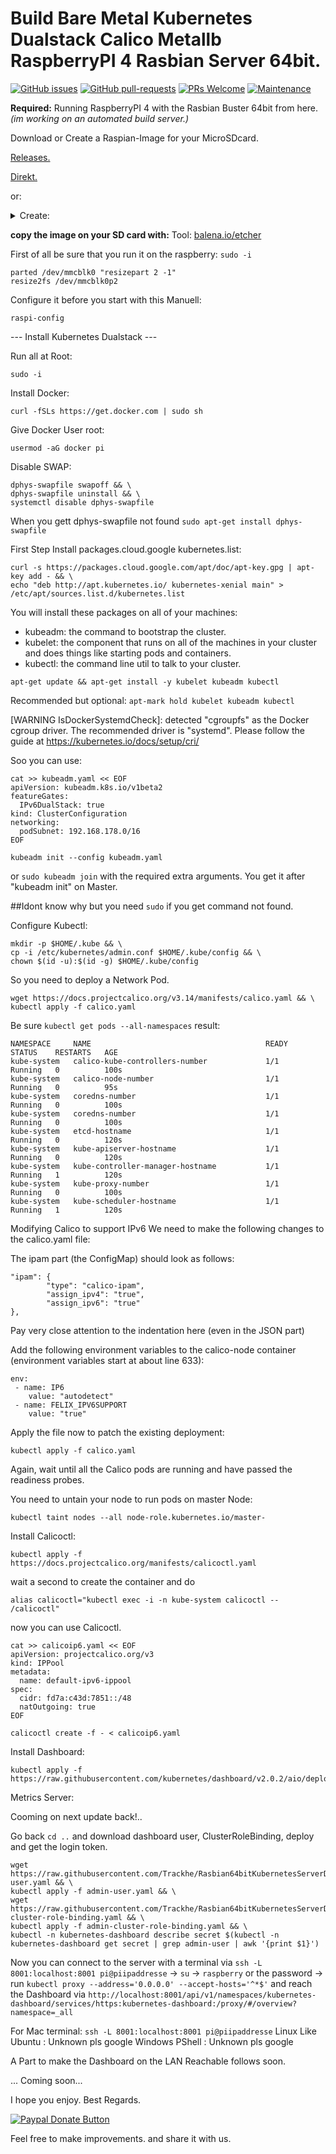# Build Bare Metal Kubernetes Dualstack Calico Metallb RaspberryPI 4 Rasbian Server 64bit.

[![GitHub issues](https://img.shields.io/github/issues/trackhe/Rasbian64bitKubernetesServerDualstack.svg)](https://GitHub.com/trackhe/Rasbian64bitKubernetesServerDualstack/issues/)
[![GitHub pull-requests](https://img.shields.io/github/issues-pr/trackhe/Rasbian64bitKubernetesServerDualstack)](https://GitHub.com/trackhe/Rasbian64bitKubernetesServerDualstack/pull/)
[![PRs Welcome](https://img.shields.io/badge/PRs-welcome-brightgreen.svg?style=flat-square)](http://makeapullrequest.com)
[![Maintenance](https://img.shields.io/badge/Maintained%3F-yes-green.svg)](https://GitHub.com/trackhe/Rasbian64bitKubernetesServerDualstack/graphs/commit-activity)

**Required:**
Running RaspberryPI 4 with the Rasbian Buster 64bit from here.
*(im working on an automated build server.)*

Download or Create a Raspian-Image for your MicroSDcard.

[Releases.](https://github.com/Trackhe/Rasbian64bitKubernetesServerDualstack/releases)

[Direkt.](https://github.com/Trackhe/Rasbian64bitKubernetesServerDualstack/releases/download/0.8/debian-rpi4.img.zip)

or:
<details>
  <summary>Create:</summary>

#Orginal Instrucktions Page: [create tilmun/rasberry-pi-4-debian-buster-64bit](https://www.tilmun.de/1-raspberry-pi-4-debian-buster-64-bit-system-und-kernel-selbst-erstellen.html).
My version is only for Server. and useable for Kubernetes.

#I use the stable Kernel Version 4.19 because on v5.5 some like (cggroup memmory amd reboot/shutdown) are replaced.
#(but the basic system runns with kernel 5.5 i have try that)
#build the Kernel faster with "make -j4 ARCH... -j(prozessor thread count).

Soon official 64bit ...

Required: Debian Buster (10.14). Runn as root:

login as root
`su`

change {username} to your username and restart after this your ssh session. login as normal user and make `sudo -i`
```
apt-get install sudo \
usermod -aG sudo {username}
```
---------
```
apt install -y debootstrap dosfstools qemu qemu-user-static binfmt-support build-essential git bison flex libssl-dev cmake libncurses-dev parted bc binutils-aarch64-linux-gnu gcc-aarch64-linux-gnu g++-8-aarch64-linux-gnu && \
ln -sf /usr/bin/aarch64-linux-gnu-g++-8 /usr/bin/aarch64-linux-gnu-g++ && \

BaseWorkDir=$(pwd)/rpi4 && \
mkdir -p $BaseWorkDir && \
cd $BaseWorkDir && \
dd if=/dev/zero of=debian-rpi4.img iflag=fullblock bs=1M count=3600 && \

Loop_Dev=$(losetup -f -P --show debian-rpi4.img) && \
parted $Loop_Dev "mklabel msdos" && \
parted $Loop_Dev "mkpart p fat32 1 255" && \
parted $Loop_Dev "mkpart p ext4 255 -1" && \

mkfs.vfat $(echo $Loop_Dev)p1 && \
mkfs.ext4 $(echo $Loop_Dev)p2 && \

mount $(echo $Loop_Dev)p2 /mnt && \
mkdir /mnt/boot && \
mount $(echo $Loop_Dev)p1 /mnt/boot && \
mount -i -o remount,exec,dev /mnt && \

qemu-debootstrap --arch=arm64 buster /mnt && \

mount -o bind /sys /mnt/sys && \
mount -o bind /proc /mnt/proc && \
mount -o bind /dev /mnt/dev && \
mount -o bind /dev/pts /mnt/dev/pts && \

cp /etc/resolv.conf /mnt/etc/resolv.conf && \

chroot /mnt /bin/bash -x <<'EOF'
echo "deb http://deb.debian.org/debian/ buster main non-free contrib
deb-src http://deb.debian.org/debian/ buster main non-free contrib
deb http://security.debian.org/debian-security buster/updates main contrib non-free
deb-src http://security.debian.org/debian-security buster/updates main contrib non-free
deb http://deb.debian.org/debian/ buster-updates main contrib non-free
deb-src http://deb.debian.org/debian/ buster-updates main contrib non-free" > /etc/apt/sources.list

apt-get update
apt install -y console-setup debconf locales wget sudo ca-certificates dbus dhcpcd5 net-tools ssh openssh-server nano ntp screen htop multitail bc most dnsutils mc autofs wpasupplicant wireless-tools git lua5.1 alsa-utils psmisc initramfs-tools curl binutils parted dphys-swapfile
apt --fix-broken install

dpkg-reconfigure locales          
dpkg-reconfigure keyboard-configuration
dpkg-reconfigure tzdata

echo root:raspberry | chpasswd

adduser pi --gecos "" --disabled-password
echo pi:raspberry | chpasswd

usermod -aG video,audio,redner,sudo pi

echo 'pi      ALL=(ALL:ALL) ALL' >> /etc/sudoers

echo 'SUBSYSTEM=="vchiq",GROUP="video",MODE="0660"' > /etc/udev/rules.d/10-vchiq-permissions.rules

service dbus restart
echo "raspberrypinew" > /etc/hostname

echo "
/dev/mmcblk0p1 /boot   vfat    noatime,nodiratime                   0  2
/dev/mmcblk0p2 /       ext4    noatime,nodiratime,errors=remount-ro 0  1
tmpfs          /tmp    tmpfs   nosuid                               0  0
" > /etc/fstab

systemctl enable systemd-networkd.service
systemctl enable systemd-resolved.service
systenctl enable ssh

echo "ctrl_interface=DIR=/var/run/wpa_supplicant GROUP=netdev
update_config=1
country=DE"  > /etc/wpa_supplicant/wpa_supplicant.conf

cd /tmp && \
git clone https://git.kernel.org/pub/scm/linux/kernel/git/sforshee/wireless-regdb.git
cd wireless-regdb
mkdir -p /lib/firmware/brcm
cp regulatory.db.p7s regulatory.db /lib/firmware
cd /lib/firmware/brcm
ln -s brcmfmac43455-sdio.bin brcmfmac43455-sdio.raspberrypi,4-model-b.bin
ln -s brcmfmac43455-sdio.clm_blob brcmfmac43455-sdio.raspberrypi,4-model-b.clm_blob
ln -s brcmfmac43455-sdio.txt brcmfmac43455-sdio.raspberrypi,4-model-b.txt

cd /tmp
mkdir toolsrcu && cd toolsrcu
wget https://archive.raspberrypi.org/debian/pool/main/r/raspi-config/raspi-config_20200120_all.deb
wget https://archive.raspberrypi.org/debian/pool/main/r/rpi-update/rpi-update_20140705_all.deb

dpkg -i raspi-config_20200120_all.deb
dpkg -i rpi-update_20140705_all.deb
EOF && \

cd / && \
umount -l /mnt/dev/pts || /bin/true && \
mount -o remount,ro /mnt/dev || /bin/true && \
umount -l /mnt/dev || /bin/true  && \
umount -l /mnt/proc || /bin/true  && \
umount -l  /mnt/sys || /bin/true  && \

cd /mnt/boot && \
URL="https://github.com/raspberrypi/firmware/raw/master/boot/" && \
for FILE in fixup4cd.dat fixup4.dat fixup4db.dat fixup4x.dat start4cd.elf start4db.elf start4.elf start4x.elf;\
do wget $URL/$FILE;\
done && \

mkdir /tmp/firmware && \
git clone https://github.com/RPi-Distro/firmware-nonfree /tmp/firmware && \
cp -va /tmp/firmware/* /mnt/lib/firmware && \

cd $BaseWorkDir && \

git clone --depth=1 --branch rpi-4.19.y https://github.com/raspberrypi/linux && \

cd linux && \
make ARCH=arm64 CROSS_COMPILE=aarch64-linux-gnu- bcm2711_defconfig && \

make ARCH=arm64 CROSS_COMPILE=aarch64-linux-gnu- && \
cp arch/arm64/boot/Image /mnt/boot/kernel8.img && \

make ARCH=arm64 CROSS_COMPILE=aarch64-linux-gnu- INSTALL_MOD_PATH=/mnt modules_install && \

make ARCH=arm64 CROSS_COMPILE=aarch64-linux-gnu- INSTALL_DTBS_PATH=/mnt/boot dtbs_install && \
cp /mnt/boot/broadcom/bcm2711-rpi-4-b.dtb /mnt/boot && \

cd $BaseWorkDir && \
git clone https://github.com/raspberrypi/tools.git tools && \
cd tools/armstubs && \
make -j4 ARCH=arm64 CROSS_COMPILE=aarch64-linux-gnu- armstub8-gic.bin && \
cp armstub8-gic.bin /mnt/boot && \

echo "[HDMI:0]
hdmi_force_hotplug=1
gpu_mem=16
dtoverlay=vc4-fkms-v3d
max_framebuffers=2
armstub=armstub8-gic.bin
enable_gic=1
arm_64bit=1
# Auskommentieren um wifi deaktivieren
#dtoverlay=disable-wifi
" > /mnt/boot/config.txt && \

echo "root=/dev/mmcblk0p2 rootfstype=ext4 elevator=deadline fsck.repair=yes rootwait\
 snd_bcm2835.enable_headphones=1 snd_bcm2835.enable_hdmi=1 snd_bcm2835.enable_compat_alsa=1" > /mnt/boot/cmdline.txt && \

cd $BaseWorkDir && \
apt install pkg-config && \
git clone https://github.com/raspberrypi/userland && \
cd userland && \
sed s/sudo// -i buildme && \
./buildme --aarch64 /mnt && \
mkdir -p /mnt/etc/ld.so.conf.d && \
echo "/opt/vc/lib" > /mnt/etc/ld.so.conf.d/userland.conf && \
mkdir -p /mnt/usr/local/bin && \
cp -va build/bin/* /mnt/usr/local/bin && \

umount -l /mnt/boot || /bin/true  && \
umount -l /mnt || /bin/true  && \
losetup –d /dev/loop0 && \

cd $BaseWorkDir
EOF
```
</details>

**copy the image on your SD card with:**
Tool: [balena.io/etcher](https://www.balena.io/etcher/)

First of all be sure that you run it on the raspberry:
```sudo -i```
```
parted /dev/mmcblk0 "resizepart 2 -1"
resize2fs /dev/mmcblk0p2
```

Configure it before you start with this Manuell:
```
raspi-config
```

--- Install Kubernetes Dualstack ---

Run all at Root:
```
sudo -i
```

Install Docker:
```
curl -fSLs https://get.docker.com | sudo sh
```

Give Docker User root:
```
usermod -aG docker pi
```

Disable SWAP:
```
dphys-swapfile swapoff && \
dphys-swapfile uninstall && \
systemctl disable dphys-swapfile
```
When you gett dphys-swapfile not found `sudo apt-get install dphys-swapfile`

First Step Install packages.cloud.google kubernetes.list:
```
curl -s https://packages.cloud.google.com/apt/doc/apt-key.gpg | apt-key add - && \
echo "deb http://apt.kubernetes.io/ kubernetes-xenial main" > /etc/apt/sources.list.d/kubernetes.list
```

You will install these packages on all of your machines:
* kubeadm: the command to bootstrap the cluster.
* kubelet: the component that runs on all of the machines in your cluster and does things like starting pods and containers.
* kubectl: the command line util to talk to your cluster.

```
apt-get update && apt-get install -y kubelet kubeadm kubectl
```

Recommended but optional: ```apt-mark hold kubelet kubeadm kubectl```

[WARNING IsDockerSystemdCheck]: detected "cgroupfs" as the Docker cgroup driver. The recommended driver is "systemd". Please follow the guide at https://kubernetes.io/docs/setup/cri/

Soo you can use:
```
cat >> kubeadm.yaml << EOF
apiVersion: kubeadm.k8s.io/v1beta2
featureGates:
  IPv6DualStack: true
kind: ClusterConfiguration
networking:
  podSubnet: 192.168.178.0/16
EOF
```

```
kubeadm init --config kubeadm.yaml
```
or  ```sudo kubeadm join``` with the required extra arguments. You get it after "kubeadm init" on Master.

##Idont know why but you need `sudo` if you get command not found.

Configure Kubectl:
```
mkdir -p $HOME/.kube && \
cp -i /etc/kubernetes/admin.conf $HOME/.kube/config && \
chown $(id -u):$(id -g) $HOME/.kube/config
```

So you need to deploy a Network Pod.
```
wget https://docs.projectcalico.org/v3.14/manifests/calico.yaml && \
kubectl apply -f calico.yaml
```

Be sure `kubectl get pods --all-namespaces` result:

```
NAMESPACE     NAME                                       READY   STATUS    RESTARTS   AGE
kube-system   calico-kube-controllers-number             1/1     Running   0          100s
kube-system   calico-node-number                         1/1     Running   0          95s
kube-system   coredns-number                             1/1     Running   0          100s
kube-system   coredns-number                             1/1     Running   0          100s
kube-system   etcd-hostname                              1/1     Running   0          120s
kube-system   kube-apiserver-hostname                    1/1     Running   0          120s
kube-system   kube-controller-manager-hostname           1/1     Running   1          120s
kube-system   kube-proxy-number                          1/1     Running   0          100s
kube-system   kube-scheduler-hostname                    1/1     Running   1          120s
```

Modifying Calico to support IPv6
We need to make the following changes to the calico.yaml file:

The ipam part (the ConfigMap) should look as follows:
```
"ipam": {
        "type": "calico-ipam",
        "assign_ipv4": "true",
        "assign_ipv6": "true"
},
```
Pay very close attention to the indentation here (even in the JSON part)

Add the following environment variables to the calico-node container (environment variables start at about line 633):
```
env:
 - name: IP6
    value: "autodetect"
 - name: FELIX_IPV6SUPPORT
    value: "true"
```
Apply the file now to patch the existing deployment:

```
kubectl apply -f calico.yaml
```
Again, wait until all the Calico pods are running and have passed the readiness probes.

You need to untain your node to run pods on master Node:
```
kubectl taint nodes --all node-role.kubernetes.io/master-
```

Install Calicoctl:

```
kubectl apply -f https://docs.projectcalico.org/manifests/calicoctl.yaml
```

wait a second to create the container and do

```
alias calicoctl="kubectl exec -i -n kube-system calicoctl -- /calicoctl"
```
now you can use Calicoctl.

```
cat >> calicoip6.yaml << EOF
apiVersion: projectcalico.org/v3
kind: IPPool
metadata:
  name: default-ipv6-ippool
spec:
  cidr: fd7a:c43d:7851::/48
  natOutgoing: true
EOF
```

```
calicoctl create -f - < calicoip6.yaml
```

Install Dashboard:

```
kubectl apply -f https://raw.githubusercontent.com/kubernetes/dashboard/v2.0.2/aio/deploy/recommended.yaml
```


Metrics Server:

Cooming on next update back!..


Go back `cd ..` and download dashboard user, ClusterRoleBinding, deploy and get the login token.

```
wget https://raw.githubusercontent.com/Trackhe/Rasbian64bitKubernetesServerDualstack/master/deployment/admin-user.yaml && \
kubectl apply -f admin-user.yaml && \
wget https://raw.githubusercontent.com/Trackhe/Rasbian64bitKubernetesServerDualstack/master/deployment/admin-cluster-role-binding.yaml && \
kubectl apply -f admin-cluster-role-binding.yaml && \
kubectl -n kubernetes-dashboard describe secret $(kubectl -n kubernetes-dashboard get secret | grep admin-user | awk '{print $1}')
```


Now you can connect to the server with a terminal via `ssh -L 8001:localhost:8001 pi@piipaddresse` -> `su` -> `raspberry` or the password -> run `kubectl proxy --address='0.0.0.0' --accept-hosts='^*$'`
and reach the Dashboard via `http://localhost:8001/api/v1/namespaces/kubernetes-dashboard/services/https:kubernetes-dashboard:/proxy/#/overview?namespace=_all`

For Mac terminal: `ssh -L 8001:localhost:8001 pi@piipaddresse`
Linux Like Ubuntu : Unknown pls google
Windows PShell : Unknown pls google

A Part to make the Dashboard on the LAN Reachable follows soon.

... Coming soon...

I hope you enjoy. Best Regards.

[![Paypal Donate Button](https://raw.githubusercontent.com/Trackhe/Rasbian64bitKubernetesServerDualstack/master/paypal-donate-button-.png)](https://www.paypal.com/cgi-bin/webscr?cmd=_s-xclick&hosted_button_id=QY8TN4B4L87F4&source=url)

Feel free to make improvements. and share it with us.
